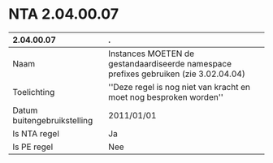 # NTA 2.04.00.07

 2.04.00.07 | . 
 :--- | :--- 
 Naam | Instances MOETEN de gestandaardiseerde namespace prefixes gebruiken (zie 3.02.04.04) 
 Toelichting | ''Deze regel is nog niet van kracht en moet nog besproken worden'' 
 Datum buitengebruikstelling | 2011/01/01 
 Is NTA regel | Ja 
 Is PE regel | Nee 
